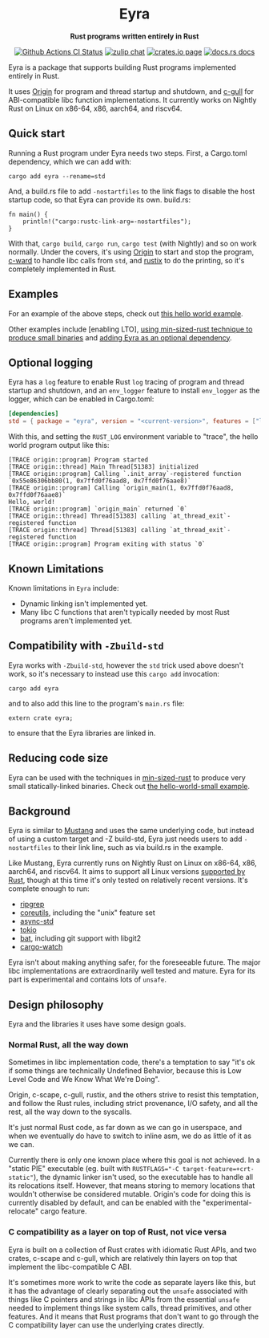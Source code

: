 <div align="center">
  <h1>Eyra</h1>

  <p>
    <strong>Rust programs written entirely in Rust</strong>
  </p>

  <p>
    <a href="https://github.com/sunfishcode/eyra/actions?query=workflow%3ACI"><img src="https://github.com/sunfishcode/eyra/workflows/CI/badge.svg" alt="Github Actions CI Status" /></a>
    <a href="https://bytecodealliance.zulipchat.com/#narrow/stream/206238-general"><img src="https://img.shields.io/badge/zulip-join_chat-brightgreen.svg" alt="zulip chat" /></a>
    <a href="https://crates.io/crates/eyra"><img src="https://img.shields.io/crates/v/eyra.svg" alt="crates.io page" /></a>
    <a href="https://docs.rs/eyra"><img src="https://docs.rs/eyra/badge.svg" alt="docs.rs docs" /></a>
  </p>
</div>

Eyra is a package that supports building Rust programs implemented entirely
in Rust.

It uses [Origin] for program and thread startup and shutdown, and [c-gull] for
ABI-compatible libc function implementations. It currently works on
Nightly Rust on Linux on x86-64, x86, aarch64, and riscv64.

[Origin]: https://github.com/sunfishcode/origin#readme
[c-gull]: https://github.com/sunfishcode/c-ward/tree/main/c-gull#readme

## Quick start

Running a Rust program under Eyra needs two steps. First, a Cargo.toml
dependency, which we can add with:

```console
cargo add eyra --rename=std
```

And, a build.rs file to add `-nostartfiles` to the link flags to disable the
host startup code, so that Eyra can provide its own. build.rs:

```rust,no_run
fn main() {
    println!("cargo:rustc-link-arg=-nostartfiles");
}
```

With that, `cargo build`, `cargo run`, `cargo test` (with Nightly) and so on
work normally. Under the covers, it's using [Origin] to start and stop the
program, [c-ward] to handle libc calls from `std`, and [rustix] to do the
printing, so it's completely implemented in Rust.

## Examples

For an example of the above steps, check out [this hello world example].

Other examples include [enabling LTO],
[using min-sized-rust technique to produce small binaries] and
[adding Eyra as an optional dependency].

[this hello world example]: https://github.com/sunfishcode/eyra/tree/main/example-crates/hello-world#readme
[using LTO]: https://github.com/sunfishcode/eyra/tree/main/example-crates/hello-world-lto#readme
[using min-sized-rust technique to produce small binaries]: https://github.com/sunfishcode/eyra/tree/main/example-crates/hello-world-small#readme
[adding Eyra as an optional dependency]: https://github.com/sunfishcode/eyra/tree/main/example-crates/eyra-optional-example#readme

## Optional logging

Eyra has a `log` feature to enable Rust `log` tracing of program and thread
startup and shutdown, and an `env_logger` feature to install `env_logger`
as the logger, which can be enabled in Cargo.toml:

```toml
[dependencies]
std = { package = "eyra", version = "<current-version>", features = ["log", "env_logger"] }
```

With this, and setting the `RUST_LOG` environment variable to "trace", the
hello world program output like this:

```console
[TRACE origin::program] Program started
[TRACE origin::thread] Main Thread[51383] initialized
[TRACE origin::program] Calling `.init_array`-registered function `0x55e86306bb80(1, 0x7ffd0f76aad8, 0x7ffd0f76aae8)`
[TRACE origin::program] Calling `origin_main(1, 0x7ffd0f76aad8, 0x7ffd0f76aae8)`
Hello, world!
[TRACE origin::program] `origin_main` returned `0`
[TRACE origin::thread] Thread[51383] calling `at_thread_exit`-registered function
[TRACE origin::thread] Thread[51383] calling `at_thread_exit`-registered function
[TRACE origin::program] Program exiting with status `0`
```

## Known Limitations

Known limitations in `Eyra` include:

 - Dynamic linking isn't implemented yet.
 - Many libc C functions that aren't typically needed by most Rust programs
   aren't implemented yet.

## Compatibility with `-Zbuild-std`

Eyra works with `-Zbuild-std`, however the `std` trick used above doesn't work,
so it's necessary to instead use this `cargo add` invocation:

```console
cargo add eyra
```

and to also add this line to the program's `main.rs` file:

```rust,no_run
extern crate eyra;
```

to ensure that the Eyra libraries are linked in.

## Reducing code size

Eyra can be used with the techniques in [min-sized-rust] to produce very
small statically-linked binaries. Check out [the hello-world-small example].

[min-sized-rust]: https://github.com/johnthagen/min-sized-rust
[the hello-world-small example]: https://github.com/sunfishcode/eyra/tree/main/example-crates/hello-world-small/#readme

## Background

Eyra is similar to [Mustang] and uses the same underlying code, but instead
of using a custom target and -Z build-std, Eyra just needs users to add
`-nostartfiles` to their link line, such as via build.rs in the example.

Like Mustang, Eyra currently runs on Nightly Rust on Linux on x86-64, x86,
aarch64, and riscv64. It aims to support all Linux versions
[supported by Rust], though at this time it's only tested on relatively recent
versions. It's complete enough to run:
 - [ripgrep](https://github.com/sunfishcode/ripgrep/tree/eyra)
 - [coreutils](https://github.com/sunfishcode/coreutils/tree/eyra),
   including the "unix" feature set
 - [async-std](https://github.com/sunfishcode/tide/tree/eyra)
 - [tokio](https://github.com/sunfishcode/tokio/tree/eyra)
 - [bat](https://github.com/sunfishcode/bat/tree/eyra), including git
   support with libgit2
 - [cargo-watch](https://github.com/sunfishcode/cargo-watch/tree/eyra)

Eyra isn't about making anything safer, for the foreseeable future. The major
libc implementations are extraordinarily well tested and mature. Eyra for its
part is experimental and contains lots of `unsafe`.

## Design philosophy

Eyra and the libraries it uses have some design goals.

### Normal Rust, all the way down

Sometimes in libc implementation code, there's a temptation to say "it's ok
if some things are technically Undefined Behavior, because this is Low Level
Code and We Know What We're Doing".

Origin, c-scape, c-gull, rustix, and the others strive to resist this
temptation, and follow the Rust rules, including strict provenance, I/O safety,
and all the rest, all the way down to the syscalls.

It's just normal Rust code, as far down as we can go in userspace, and when we
eventually do have to switch to inline asm, we do as little of it as we can.

Currently there is only one known place where this goal is not achieved. In a
"static PIE" executable (eg. built with
`RUSTFLAGS="-C target-feature=+crt-static"`), the dynamic linker isn't used,
so the executable has to handle all its relocations itself. However, that
means storing to memory locations that wouldn't otherwise be considered
mutable. Origin's code for doing this is currently disabled by default, and
can be enabled with the "experimental-relocate" cargo feature.

### C compatibility as a layer on top of Rust, not vice versa

Eyra is built on a collection of Rust crates with idiomatic Rust APIs, and two
crates, c-scape and c-gull, which are relatively thin layers on top that
implement the libc-compatible C ABI.

It's sometimes more work to write the code as separate layers like this, but
it has the advantage of clearly separating out the `unsafe` associated with
things like C pointers and strings in libc APIs from the essential `unsafe`
needed to implement things like system calls, thread primitives, and other
features. And it means that Rust programs that don't want to go through the C
compatibility layer can use the underlying crates directly.

[Mustang]: https://github.com/sunfishcode/mustang#readme
[Origin]: https://github.com/sunfishcode/origin#readme
[c-ward]: https://github.com/sunfishcode/c-ward#readme
[rustix]: https://github.com/bytecodealliance/rustix#readme
[supported by Rust]: https://doc.rust-lang.org/nightly/rustc/platform-support.html
